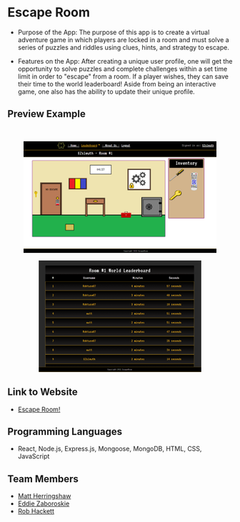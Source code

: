 # Escape Room

* Purpose of the App: The purpose of this app is to create a virtual adventure game in which players are locked in a room and must solve a series of puzzles and riddles using clues, hints, and strategy to escape.


* Features on the App: After creating a unique user profile, one will get the opportunity to solve puzzles and complete challenges within a set time limit in order to "escape" from a room.  If a player wishes, they can save their time to the world leaderboard! Aside from being an interactive game, one also has the ability to update their unique profile. 

## Preview Example
![]()
<p align="center">
    <img src="/client/src/images/EscapeRoom1.PNG" width="auto" height="250px">
</p>

<p align="center">
    <img src="/client/src/images/EscapeRoom2.PNG" width="auto" height="250px">
</p>

## Link to Website
* [Escape Room!](https://www.remescape.com)

## Programming Languages
* React, Node.js, Express.js, Mongoose, MongoDB, HTML, CSS, JavaScript

## Team Members
- [Matt Herringshaw](https://github.com/MattHerringshaw1) 
- [Eddie Zaboroskie](https://github.com/ezaboroskie) 
- [Rob Hackett](https://github.com/Robhack623) 
